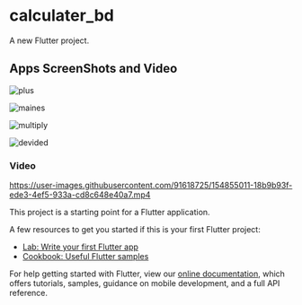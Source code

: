# calculater_bd

A new Flutter project.

## Apps ScreenShots and Video
![plus](https://user-images.githubusercontent.com/91618725/154855036-3a43f530-2cd1-4bac-b659-05d3188f9673.jpg)

![maines](https://user-images.githubusercontent.com/91618725/154855043-79be56cb-0363-4814-a1c6-b3eaff0f576d.jpg)

![multiply](https://user-images.githubusercontent.com/91618725/154855060-98b4fa75-6914-4bc3-8239-856fc4baf280.jpg)

![devided](https://user-images.githubusercontent.com/91618725/154855070-935907dc-1f01-41fb-a6df-c49528b2558d.jpg)

### Video



https://user-images.githubusercontent.com/91618725/154855011-18b9b93f-ede3-4ef5-933a-cd8c648e40a7.mp4



This project is a starting point for a Flutter application.

A few resources to get you started if this is your first Flutter project:

- [Lab: Write your first Flutter app](https://flutter.dev/docs/get-started/codelab)
- [Cookbook: Useful Flutter samples](https://flutter.dev/docs/cookbook)

For help getting started with Flutter, view our
[online documentation](https://flutter.dev/docs), which offers tutorials,
samples, guidance on mobile development, and a full API reference.
